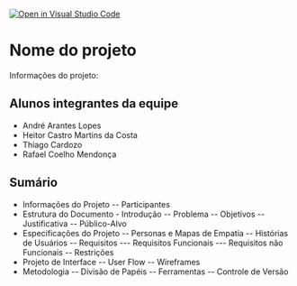 [![Open in Visual Studio Code](https://classroom.github.com/assets/open-in-vscode-c66648af7eb3fe8bc4f294546bfd86ef473780cde1dea487d3c4ff354943c9ae.svg)](https://classroom.github.com/online_ide?assignment_repo_id=7599617&assignment_repo_type=AssignmentRepo)
# Nome do projeto
Informações do projeto: 

## Alunos integrantes da equipe

* André Arantes Lopes
* Heitor Castro Martins da Costa
* Thiago Cardozo
* Rafael Coelho Mendonça

## Sumário
- Informações do Projeto
-- Participantes
- Estrutura do Documento
        - Introdução
-- Problema
-- Objetivos
-- Justificativa
-- Público-Alvo
- Especificações do Projeto
-- Personas e Mapas de Empatia
-- Histórias de Usuários
-- Requisitos
--- Requisitos Funcionais
--- Requisitos não Funcionais
-- Restrições
- Projeto de Interface
-- User Flow
-- Wireframes
- Metodologia
-- Divisão de Papéis
-- Ferramentas
-- Controle de Versão

